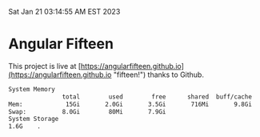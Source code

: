 Sat Jan 21 03:14:55 AM EST 2023

# Angular Fifteen


This project is live at [https://angularfifteen.github.io](https://angularfifteen.github.io "fifteen!") thanks to Github.

```bash
System Memory
               total        used        free      shared  buff/cache   available
Mem:            15Gi       2.0Gi       3.5Gi       716Mi       9.8Gi        12Gi
Swap:          8.0Gi        80Mi       7.9Gi
System Storage
1.6G	.
```
